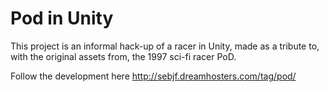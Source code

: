 # Pod in Unity
This project is an informal hack-up of a racer in Unity, made as a tribute to, with the original assets from, the 1997 sci-fi racer PoD.

Follow the development here http://sebjf.dreamhosters.com/tag/pod/